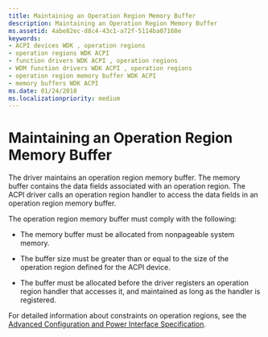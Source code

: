 ```yaml
---
title: Maintaining an Operation Region Memory Buffer
description: Maintaining an Operation Region Memory Buffer
ms.assetid: 4abe82ec-d8c4-43c1-a72f-5114ba07160e
keywords:
- ACPI devices WDK , operation regions
- operation regions WDK ACPI
- function drivers WDK ACPI , operation regions
- WDM function drivers WDK ACPI , operation regions
- operation region memory buffer WDK ACPI
- memory buffers WDK ACPI
ms.date: 01/24/2018
ms.localizationpriority: medium
---
```


# Maintaining an Operation Region Memory Buffer



The driver maintains an operation region memory buffer. The memory buffer contains the data fields associated with an operation region. The ACPI driver calls an operation region handler to access the data fields in an operation region memory buffer.

The operation region memory buffer must comply with the following:

-   The memory buffer must be allocated from nonpageable system memory.

-   The buffer size must be greater than or equal to the size of the operation region defined for the ACPI device.

-   The buffer must be allocated before the driver registers an operation region handler that accesses it, and maintained as long as the handler is registered.

For detailed information about constraints on operation regions, see the [Advanced Configuration and Power Interface Specification](https://go.microsoft.com/fwlink/p/?linkid=866846).

 

 



